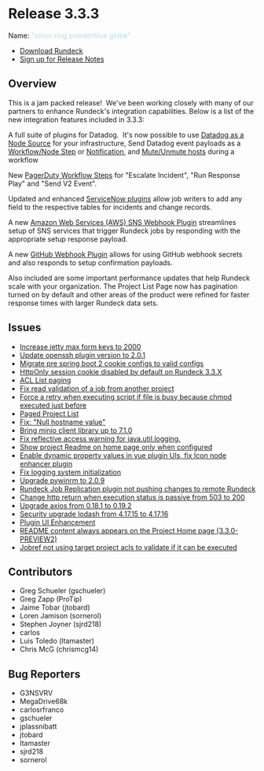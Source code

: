 # Release 3.3.3

Name: <span style="color: powderblue"><span class="glyphicon glyphicon-globe"></span> "onion ring powderblue globe"</span>

- [Download Rundeck](https://download.rundeck.com/)
- [Sign up for Release Notes](https://www.rundeck.com/release-notes-signup)

## Overview

This is a jam packed release!  We've been working closely with many of our
partners to enhance Rundeck's integration capabilities.
Below is a list of the new integration features included in 3.3.3:

A full suite of plugins for Datadog.  It's now possible to use
[Datadog as a Node Source](/administration/projects/resource-model-sources/datadog.md)
for your infrastructure, Send Datadog event payloads as a [Workflow](/manual/workflow-steps/datadog.md)[/Node Step](/manual/node-steps/datadog.md) or
[Notification](/manual/notifications/datadog.md), and [Mute/Unmute hosts](/manual/node-steps/datadog.md#mute-host) during a workflow

New [PagerDuty Workflow Steps](/manual/workflow-steps/pagerduty.md) for "Escalate Incident", "Run Response Play"
and "Send V2 Event".

Updated and enhanced [ServiceNow plugins](/manual/workflow-steps/servicenow.md) allow job writers to add any field to
the respective tables for incidents and change records.

A new [Amazon Web Services (AWS) SNS Webhook Plugin](/manual/webhooks/aws-sns-webhook.md)
streamlines setup of SNS services that trigger Rundeck jobs by responding with
the appropriate setup response payload.

A new [GitHub Webhook Plugin](/manual/webhooks/github-webhook.md) allows for
using GitHub webhook secrets and also responds to setup confirmation payloads.

Also included are some important performance updates that help Rundeck scale
with your organization.  The Project List Page now has pagination turned on by
default and other areas of the product were refined for faster response times with larger Rundeck data sets.


## Issues

* [Increase jetty max form keys to 2000](https://github.com/rundeck/rundeck/pull/6429)
* [Update openssh plugin version to 2.0.1](https://github.com/rundeck/rundeck/pull/6427)
* [Migrate pre spring boot 2 cookie configs to valid configs](https://github.com/rundeck/rundeck/pull/6420)
* [HttpOnly session cookie disabled by default on Rundeck 3.3.X](https://github.com/rundeck/rundeck/issues/6419)
* [ACL List paging](https://github.com/rundeck/rundeck/pull/6403)
* [Fix read validation of a job from another project](https://github.com/rundeck/rundeck/pull/6396)
* [Force a retry when executing script if file is busy because chmod executed just before](https://github.com/rundeck/rundeck/pull/6394)
* [Paged Project List](https://github.com/rundeck/rundeck/pull/6391)
* [Fix: "Null hostname value"](https://github.com/rundeck/rundeck/pull/6390)
* [Bring minio client library up to 7.1.0](https://github.com/rundeck/rundeck/pull/6389)
* [Fix reflective access warning for java.util.logging.](https://github.com/rundeck/rundeck/pull/6380)
* [Show project Readme on home page only when configured](https://github.com/rundeck/rundeck/pull/6375)
* [Enable dynamic property values in vue plugin UIs, fix Icon node enhancer plugin](https://github.com/rundeck/rundeck/pull/6368)
* [Fix logging system initialization](https://github.com/rundeck/rundeck/pull/6366)
* [Upgrade pywinrm to 2.0.9](https://github.com/rundeck/rundeck/pull/6359)
* [Rundeck Job Replication plugin not pushing changes to remote Rundeck](https://github.com/rundeck/rundeck/issues/6311)
* [Change http return when execution status is passive from 503 to 200](https://github.com/rundeck/rundeck/pull/6299)
* [Upgrade axios from 0.18.1 to 0.19.2](https://github.com/rundeck/rundeck/pull/6262)
* [Security upgrade lodash from 4.17.15 to 4.17.16](https://github.com/rundeck/rundeck/pull/6252)
* [Plugin UI Enhancement](https://github.com/rundeck/rundeck/pull/6192)
* [README content always appears on the Project Home page (3.3.0-PREVIEW2)](https://github.com/rundeck/rundeck/issues/6138)
* [Jobref not using target project acls to validate if it can be executed](https://github.com/rundeck/rundeck/issues/3157)

## Contributors

* Greg Schueler (gschueler)
* Greg Zapp (ProTip)
* Jaime Tobar (jtobard)
* Loren Jamison (sornerol)
* Stephen Joyner (sjrd218)
* carlos
* Luis Toledo (ltamaster)
* Chris McG (chrismcg14)

## Bug Reporters

* G3NSVRV
* MegaDrive68k
* carlosrfranco
* gschueler
* jplassnibatt
* jtobard
* ltamaster
* sjrd218
* sornerol
